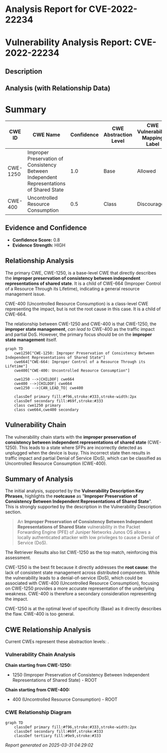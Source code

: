 # Analysis Report for CVE-2022-22234

# Vulnerability Analysis Report: CVE-2022-22234

## Description



## Analysis (with Relationship Data)

# Summary
| CWE ID | CWE Name | Confidence | CWE Abstraction Level | CWE Vulnerability Mapping Label | CWE-Vulnerability Mapping Notes |
|---|---|---|---|---|---|
| CWE-1250 | Improper Preservation of Consistency Between Independent Representations of Shared State | 1.0 | Base | Allowed | Primary CWE |
| CWE-400 | Uncontrolled Resource Consumption | 0.5 | Class | Discouraged | Secondary Candidate |

## Evidence and Confidence

*   **Confidence Score:** 0.8
*   **Evidence Strength:** HIGH

## Relationship Analysis
The primary CWE, CWE-1250, is a base-level CWE that directly describes the **improper preservation of consistency between independent representations of shared state**. It is a child of CWE-664 (Improper Control of a Resource Through its Lifetime), indicating a general resource management issue.

CWE-400 (Uncontrolled Resource Consumption) is a class-level CWE representing the impact, but is not the root cause in this case. It is a child of CWE-664.

The relationship between CWE-1250 and CWE-400 is that CWE-1250, the **improper state management**, *can lead to* CWE-400 as the traffic impact and partial DoS. However, the primary focus should be on the **improper state management** itself.

```mermaid
graph TD
    cwe1250["CWE-1250: Improper Preservation of Consistency Between Independent Representations of Shared State"]
    cwe664["CWE-664: Improper Control of a Resource Through its Lifetime"]
    cwe400["CWE-400: Uncontrolled Resource Consumption"]

    cwe1250 -->|CHILDOF| cwe664
    cwe400 -->|CHILDOF| cwe664
    cwe1250 -->|CAN_LEAD_TO| cwe400

    classDef primary fill:#f96,stroke:#333,stroke-width:2px
    classDef secondary fill:#69f,stroke:#333
    class cwe1250 primary
    class cwe664,cwe400 secondary
```

## Vulnerability Chain
The vulnerability chain starts with the **improper preservation of consistency between independent representations of shared state** (CWE-1250). This leads to a state where SFPs are incorrectly detected as unplugged when the device is busy. This incorrect state then results in traffic impact and partial Denial of Service (DoS), which can be classified as Uncontrolled Resource Consumption (CWE-400).

## Summary of Analysis
The initial analysis, supported by the **Vulnerability Description Key Phrases**, highlights the **rootcause** as "**Improper Preservation of Consistency Between Independent Representations of Shared State**". This is strongly supported by the description in the Vulnerability Description section.

> An **Improper Preservation of Consistency Between Independent Representations of Shared State** vulnerability in the Packet Forwarding Engine (PFE) of Juniper Networks Junos OS allows a locally authenticated attacker with low privileges to cause a Denial of Service (DoS).

The Retriever Results also list CWE-1250 as the top match, reinforcing this assessment.

CWE-1250 is the best fit because it directly addresses the **root cause**: the lack of consistent state management across distributed components. While the vulnerability leads to a denial-of-service (DoS), which could be associated with CWE-400 (Uncontrolled Resource Consumption), focusing on CWE-1250 provides a more accurate representation of the underlying weakness. CWE-400 is therefore a secondary consideration representing the impact.

CWE-1250 is at the optimal level of specificity (Base) as it directly describes the flaw.
CWE-400 is too general.


## CWE Relationship Analysis

Current CWEs represent these abstraction levels: .


### Vulnerability Chain Analysis

**Chain starting from CWE-1250:**
- 1250 (Improper Preservation of Consistency Between Independent Representations of Shared State) - ROOT


**Chain starting from CWE-400:**
- 400 (Uncontrolled Resource Consumption) - ROOT



### CWE Relationship Diagram

```mermaid
graph TD
    classDef primary fill:#f96,stroke:#333,stroke-width:2px
    classDef secondary fill:#69f,stroke:#333
    classDef tertiary fill:#9e9,stroke:#333
```



*Report generated on 2025-03-31 04:29:02*
